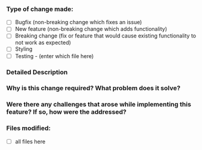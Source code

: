 ### Type of change made:

- [ ] Bugfix (non-breaking change which fixes an issue)
- [ ] New feature (non-breaking change which adds functionality)
- [ ] Breaking change (fix or feature that would cause existing functionality to not work as expected)
- [ ] Styling
- [ ] Testing - (enter which file here)

### Detailed Description

### Why is this change required? What problem does it solve?

### Were there any challenges that arose while implementing this feature? If so, how were the addressed?

### Files modified:
- [ ] all files here